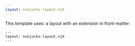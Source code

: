 ```yaml
---
layout: nunjucks-layout.njk
---
```


This template uses: a layout with an extension in front-matter:

```
---
layout: nunjucks-layout.njk
---
```
